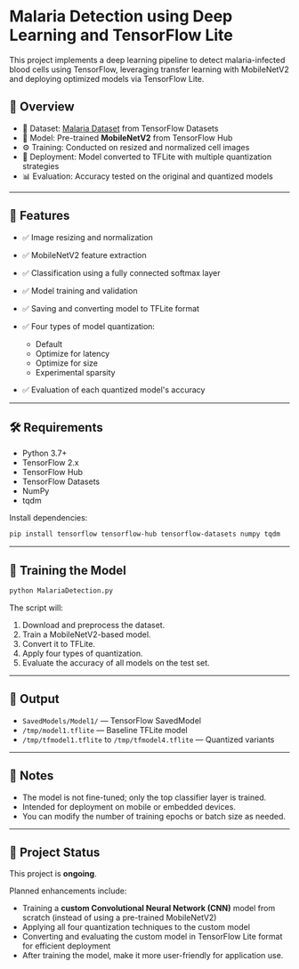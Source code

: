#  Malaria Detection using Deep Learning and TensorFlow Lite

This project implements a deep learning pipeline to detect malaria-infected blood cells using TensorFlow, leveraging transfer learning with MobileNetV2 and deploying optimized models via TensorFlow Lite.

## 📂 Overview

* 📅 Dataset: [Malaria Dataset](https://www.tensorflow.org/datasets/catalog/malaria) from TensorFlow Datasets
* 🧠 Model: Pre-trained **MobileNetV2** from TensorFlow Hub
* ⚙️ Training: Conducted on resized and normalized cell images
* 📱 Deployment: Model converted to TFLite with multiple quantization strategies
* 📊 Evaluation: Accuracy tested on the original and quantized models

---

## 🚀 Features

* ✅ Image resizing and normalization
* ✅ MobileNetV2 feature extraction
* ✅ Classification using a fully connected softmax layer
* ✅ Model training and validation
* ✅ Saving and converting model to TFLite format
* ✅ Four types of model quantization:

  * Default
  * Optimize for latency
  * Optimize for size
  * Experimental sparsity
* ✅ Evaluation of each quantized model's accuracy

---

## 🛠️ Requirements

* Python 3.7+
* TensorFlow 2.x
* TensorFlow Hub
* TensorFlow Datasets
* NumPy
* tqdm

Install dependencies:

```bash
pip install tensorflow tensorflow-hub tensorflow-datasets numpy tqdm
```

---

## 🧪 Training the Model

```bash
python MalariaDetection.py
```

The script will:

1. Download and preprocess the dataset.
2. Train a MobileNetV2-based model.
3. Convert it to TFLite.
4. Apply four types of quantization.
5. Evaluate the accuracy of all models on the test set.

---

## 📁 Output

* `SavedModels/Model1/` — TensorFlow SavedModel
* `/tmp/model1.tflite` — Baseline TFLite model
* `/tmp/tfmodel1.tflite` to `/tmp/tfmodel4.tflite` — Quantized variants

---

## 📌 Notes

* The model is not fine-tuned; only the top classifier layer is trained.
* Intended for deployment on mobile or embedded devices.
* You can modify the number of training epochs or batch size as needed.

---

## 🚧 Project Status

This project is **ongoing**.

Planned enhancements include:

* Training a **custom Convolutional Neural Network (CNN)** model from scratch (instead of using a pre-trained MobileNetV2)
* Applying all four quantization techniques to the custom model
* Converting and evaluating the custom model in TensorFlow Lite format for efficient deployment
* After training the model, make it more user-friendly for application use.
